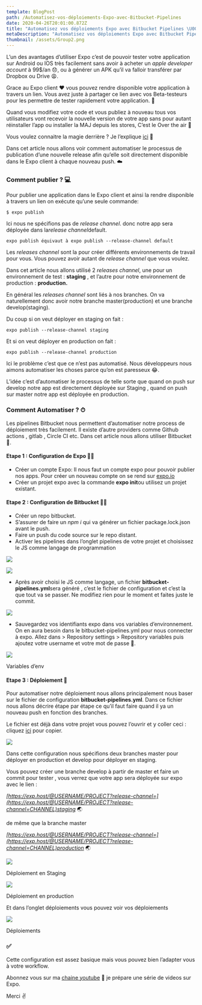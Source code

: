 ```yaml
---
template: BlogPost
path: /Automatisez-vos-déploiements-Expo-avec-Bitbucket-Pipelines
date: 2020-04-26T20:01:00.872Z
title: "Automatisez vos déploiements Expo avec Bitbucket Pipelines \U0001F680"
metaDescription: "Automatisez vos déploiements Expo avec Bitbucket Pipelines \U0001F680"
thumbnail: /assets/Group2.png
---
```

L’un des avantages d’utiliser Expo c’est de pouvoir tester votre application sur Android ou IOS très facilement sans avoir à acheter un *apple developer account* à 99$/an 😞, ou à générer un APK qu’il va falloir transférer par Dropbox ou Drive 😩.

Grace au Expo client ❤️ vous pouvez rendre disponible votre application à travers un lien. Vous avez juste à partager ce lien avec vos Beta-testeurs pour les permettre de tester rapidement votre application. 📱

Quand vous modifiez votre code et vous publiez à nouveau tous vos utilisateurs vont recevoir la nouvelle version de votre app sans pour autant réinstaller l’app ou installer la MAJ depuis les stores, C’est le Over the air 💨

Vous voulez connaitre la magie derrière ? Je l’explique [ici](https://medium.com/@sidibemouhamed/10-raisons-pour-lesquelles-jaime-expo-f19b6ecfe369) 🧐

Dans cet article nous allons voir comment automatiser le processus de publication d’une nouvelle release afin qu’elle soit directement disponible dans le Expo client à chaque nouveau push. ☁️

### Comment publier ? 💻

Pour publier une application dans le Expo client et ainsi la rendre disponible à travers un lien on exécute qu’une seule commande:

```
$ expo publish
```

Ici nous ne spécifions pas de *release channel*. donc notre app sera déployée dans la*release channel*default.

```
expo publish équivaut à expo publish --release-channel default
```

Les *releases channel* sont la pour créer différents environnements de travail pour vous. Vous pouvez avoir autant de *release channel* que vous voulez.

Dans cet article nous allons utilisé 2 *releases channel*, une pour un environnement de test : **staging** , et l’autre pour notre environnement de production : **production.**

En général les *releases channel* sont liés à nos branches. On va naturellement donc avoir notre branche master(production) et une branche develop(staging).

Du coup si on veut déployer en staging on fait :

```
expo publish --release-channel staging
```

Et si on veut déployer en production on fait :

```
expo publish --release-channel production
```

Ici le problème c’est que ce n’est pas automatisé. Nous développeurs nous aimons automatiser les choses parce qu’on est paresseux 😂.

L’idée c’est d’automatiser le processus de telle sorte que quand on push sur develop notre app est directement déployée sur Staging , quand on push sur master notre app est déployée en production.

### Comment Automatiser ? ⏱

Les pipelines Bitbucket nous permettent d’automatiser notre process de déploiement très facilement. Il existe d’autre providers comme Github actions , gitlab , Circle CI etc. Dans cet article nous allons utiliser Bitbucket 🤪.

#### Etape 1 : Configuration de Expo 🔧🔨

* Créer un compte Expo: Il nous faut un compte expo pour pouvoir publier nos apps. Pour créer un nouveau compte on se rend sur [expo.io](http://expo.io)
* Créer un projet expo avec la commande **expo init**ou utilisez un projet existant.

#### Etape 2 : Configuration de Bitbucket 🔧🔨

* Créer un repo bitbucket.
* S’assurer de faire un *npm i* qui va générer un fichier package.lock.json avant le push.
* Faire un push du code source sur le repo distant.
* Activer les pipelines dans l’onglet pipelines de votre projet et choisissez le JS comme langage de programmation

![](https://cdn-images-1.medium.com/max/1600/1*UQR3xEHM5BzOncoYM5gMVA.png)

![](https://cdn-images-1.medium.com/max/1600/1*eI9aWwyHcEF0bScrMB8gpA.png)

* Après avoir choisi le JS comme langage, un fichier **bitbucket-pipelines.yml**sera généré , c’est le fichier de configuration et c’est la que tout va se passer. Ne modifiez rien pour le moment et faites juste le commit.

![](https://cdn-images-1.medium.com/max/1600/1*HaSZnoqPpChmeYTMZtzyng.png)

* Sauvegardez vos identifiants expo dans vos variables d’environnement. On en aura besoin dans le bitbucket-pipelines.yml pour nous connecter à expo. Allez dans > Repository settings > Repository variables puis ajoutez votre username et votre mot de passe 🔑.

![](https://cdn-images-1.medium.com/max/1600/1*T6CkV-_BI8n6hkE5FuABwQ.png)

Variables d’env

#### Etape 3 : Déploiement 🚀

Pour automatiser notre déploiement nous allons principalement nous baser sur le fichier de configuration **bitbucket-pipelines.yml**. Dans ce fichier nous allons décrire étape par étape ce qu’il faut faire quand il ya un nouveau push en fonction des branches.

Le fichier est déjà dans votre projet vous pouvez l’ouvrir et y coller ceci : cliquez [ici](https://gist.github.com/Sidibedev/17114176ffdf82090bddcd1df3b166c3) pour copier.

![](https://cdn-images-1.medium.com/max/1600/1*EFFiyJQrQ2pNbeuQsG1VHQ.png)

Dans cette configuration nous spécifions deux branches master pour déployer en production et develop pour déployer en staging.

Vous pouvez créer une branche develop à partir de master et faire un commit pour tester , vous verrez que votre app sera déployée sur expo avec le lien :

*[https://exp.host/@USERNAME/PROJECT?release-channel=](https://exp.host/@USERNAME/PROJECT?release-channel=CHANNEL)staging* 🌏

de même que la branche master

*[https://exp.host/@USERNAME/PROJECT?release-channel=](https://exp.host/@USERNAME/PROJECT?release-channel=CHANNEL)production* 🌏

![](https://cdn-images-1.medium.com/max/1600/1*jYn83LaHB7XWOQkivX1IYQ.png)

Déploiement en Staging

![](https://cdn-images-1.medium.com/max/1600/1*xufmNyEf9LXMfzI-bJuQ0Q.png)

Déploiement en production

Et dans l’onglet déploiements vous pouvez voir vos déploiements

![](https://cdn-images-1.medium.com/max/1600/1*8QFPmh3mXrvQ8iucH8pjSw.png)

Déploiements

### ✅

Cette configuration est assez basique mais vous pouvez bien l’adapter vous à votre workflow.

Abonnez vous sur ma [chaine youtube](https://www.youtube.com/channel/UC-Rak9WhKgjARd5NwyYzdlQ) ️🔔 je prépare une série de videos sur Expo.

Merci ✌️
